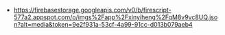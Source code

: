- https://firebasestorage.googleapis.com/v0/b/firescript-577a2.appspot.com/o/imgs%2Fapp%2Fxinyiheng%2FqM8v9vc8UQ.json?alt=media&token=9e2f931a-53cf-4a99-91cc-d013b079aeb4

